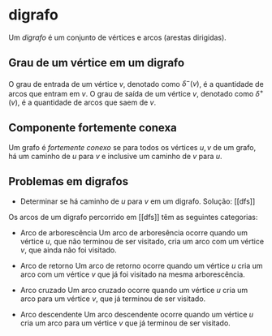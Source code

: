 # digrafo

Um *digrafo* é um conjunto de vértices e arcos (arestas dirigidas).

## Grau de um vértice em um digrafo

O grau de entrada de um vértice $v$, denotado como $\delta^-(v)$, é a quantidade de arcos que entram em $v$.
O grau de saída de um vértice $v$, denotado como $\delta^+(v)$, é a quantidade de arcos que saem de $v$.

## Componente fortemente conexa
  
Um grafo é *fortemente conexo* se para todos os vértices $u,v$ de um grafo, há um caminho de $u$ para $v$ e inclusive um caminho de $v$ para $u$.

## Problemas em digrafos

- Determinar se há caminho de $u$ para $v$ em um digrafo.
Solução: [[dfs]]


Os arcos de um digrafo percorrido em [[dfs]] têm as seguintes categorias:
- Arco de arborescência
Um arco de arboresência ocorre quando um vértice $u$, que não terminou de ser visitado, cria um arco com um vértice $v$, que ainda não foi visitado.

- Arco de retorno
Um arco de retorno ocorre quando um vértice $u$ cria um arco com um vértice $v$ que já foi visitado na mesma arborescência.

- Arco cruzado
Um arco cruzado ocorre quando um vértice $u$ cria um arco para um vértice $v$, que já terminou de ser visitado.

- Arco descendente
Um arco descendente ocorre quando um vértice $u$ cria um arco para um vértice $v$ que já terminou de ser visitado.